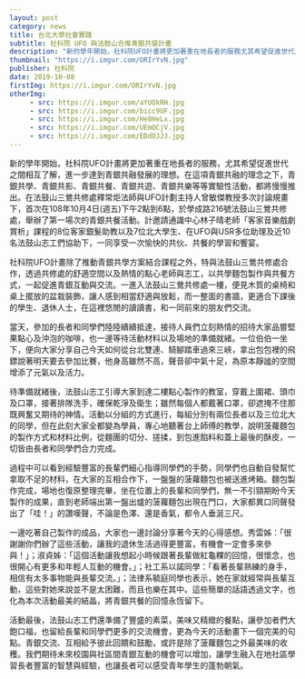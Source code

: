 ```yaml
---
layout: post
category: news
title: 台北大學社會實踐
subtitle: 社科院 UFO 與法鼓山合推青銀共餐計畫
description: "新的學年開始，社科院UFO計畫將更加著重在地長者的服務尤其希望促進世代之間相互了解，進一步達到青銀共融發展的理想。在這項青銀共融的理念之下，青銀共學、青銀共影、青銀共餐、青銀共遊、青銀共樂等等實驗性活動，都將慢慢推出。在法鼓山三鶯共修處釋常炬法師與UFO計劃主持人曾敏傑教授多次討論規畫下，首次在108年10月4日(週五)下午2點到6點，於學成路216號法鼓山三鶯共修處，舉辦了第一場次的青銀共餐活動。計邀請通識中心林子晴老師「客家音樂戲劇賞析」課程的8位客家銀髮助教以及7位北大學生、在UFO與USR多位助理及近10名法鼓山志工們協助下，一同享受一次愉快的共伙、共餐的學習和饗宴。"
thumbnail: "https://i.imgur.com/ORIrYvN.jpg"
publisher: 社科院
date: 2019-10-08
firstImg: https://i.imgur.com/ORIrYvN.jpg
otherImg:
     - src: https://i.imgur.com/aYUOkRH.jpg
     - src: https://i.imgur.com/bicc9UF.jpg
     - src: https://i.imgur.com/He8HeLx.jpg
     - src: https://i.imgur.com/UEmOCjV.jpg
     - src: https://i.imgur.com/EDdOJJJ.jpg
---
```


新的學年開始，社科院UFO計畫將更加著重在地長者的服務，尤其希望促進世代之間相互了解，進一步達到青銀共融發展的理想。在這項青銀共融的理念之下，青銀共學、青銀共影、青銀共餐、青銀共遊、青銀共樂等等實驗性活動，都將慢慢推出。在法鼓山三鶯共修處釋常炬法師與UFO計劃主持人曾敏傑教授多次討論規畫下，首次在108年10月4日(週五)下午2點到6點，於學成路216號法鼓山三鶯共修處，舉辦了第一場次的青銀共餐活動。計邀請通識中心林子晴老師「客家音樂戲劇賞析」課程的8位客家銀髮助教以及7位北大學生、在UFO與USR多位助理及近10名法鼓山志工們協助下，一同享受一次愉快的共伙、共餐的學習和饗宴。

社科院UFO計畫除了推動青銀共學方案結合課程之外，特與法鼓山三鶯共修處合作，透過共修處的舒適空間以及熱情的點心老師與志工，以共學麵包製作與共餐方式，一起促進青銀互動與交流。一進入法鼓山三鶯共修處一樓，便見木質的桌椅和桌上擺放的盆栽裝飾，讓人感到相當舒適與放鬆，而一整面的書牆，更適合下課後的學生、退休人士，在這裡悠閒的讀讀書，和一同前來的朋友們交流。

當天，參加的長者和同學們陸陸續續抵達，接待人員們立刻熱情的招待大家品嘗堅果點心及沖泡的咖啡，也一邊等待活動材料以及場地的準備就緒。一位伯伯一坐下，便向大家分享自己今天如何從台北雙連、騎腳踏車過來三峽，拿出包包裡的飛鏢說著明天要去參加比賽，他身高雖然不高，聲音卻中氣十足，為原本靜謐的空間增添了元氣以及活力。

待準備就緒後，法鼓山志工引導大家到達二樓點心製作的教室，穿戴上圍裙、頭巾及口罩，接著排隊洗手，確保乾淨及衛生；雖然每個人都戴著口罩，卻遮掩不住那既興奮又期待的神情。活動以分組的方式進行，每組分別有兩位長者以及三位北大的同學，但在此刻大家全都變為學員，專心地聽著台上師傅的教學，說明菠蘿麵包的製作方式和材料比例，從麵團的切分、搓揉，到包進餡料和蓋上最後的酥皮，一切皆由長者和同學們合力完成。

過程中可以看到經驗豐富的長輩們細心指導同學們的手勢，同學們也自動自發幫忙拿取不足的材料，在大家的互相合作下，一盤盤的菠蘿麵包也被送進烤箱。麵包製作完成，場地也復原整理完畢，坐在位置上的長輩和同學們，無一不引頸期盼今天製作的成果，直到老師端出第一盤出爐的菠蘿麵包出現在門口，大家都異口同聲發出了「哇！」的讚嘆聲，不論是色澤、還是香氣，都令人垂涎三尺。

一邊吃著自己製作的成品，大家也一邊討論分享著今天的心得感想。秀雲姊：「很謝謝你們辦了這些活動，讓我的退休生活過得更豐富，有機會一定會多來參與！」；淑貞姊：「這個活動讓我想起小時候跟著長輩做紅龜粿的回憶，很懷念，也很開心有更多和年輕人互動的機會。」；社工系以諾同學：「看著長輩熟練的身手，相信有太多事物能與長輩交流。」；法律系毓庭同學也表示，她在家就經常與長輩互動，這些對她來說並不是太困難，而且也樂在其中。這些簡單的話語透過文字，也化為本次活動最美的結晶，將青銀共餐的回憶永恆留下。

活動最後，法鼓山志工們還準備了豐盛的素菜，美味又精緻的餐點，讓參加者們大飽口福，也留給長輩和同學們更多的交流機會，更為今天的活動畫下一個完美的句點。青銀交流、互相給予彼此回饋和鼓勵，或許是除了菠蘿麵包之外最美味的收穫。我們期待未來校園與社區間青銀互動的機會可以增加，讓學生融入在地社區學習長者豐富的智慧與經驗，也讓長者可以感受青年學生的蓬勃朝氣。
